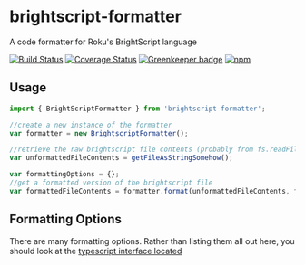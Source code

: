 # brightscript-formatter

A code formatter for Roku's BrightScript language


[![Build Status](https://travis-ci.org/TwitchBronBron/brightscript-formatter.svg?branch=master)](https://travis-ci.org/TwitchBronBron/brightscript-formatter)
[![Coverage Status](https://coveralls.io/repos/github/TwitchBronBron/brightscript-formatter/badge.svg?branch=master)](https://coveralls.io/github/TwitchBronBron/brightscript-formatter?branch=master)
[![Greenkeeper badge](https://badges.greenkeeper.io/TwitchBronBron/brightscript-formatter.svg)](https://greenkeeper.io/)
[![npm](https://img.shields.io/npm/v/brightscript-formatter.svg?branch=master)](https://www.npmjs.com/package/brightscript-formatter)

## Usage
```javascript
import { BrightScriptFormatter } from 'brightscript-formatter';

//create a new instance of the formatter
var formatter = new BrightscriptFormatter();

//retrieve the raw brightscript file contents (probably from fs.readFile)
var unformattedFileContents = getFileAsStringSomehow();

var formattingOptions = {};
//get a formatted version of the brightscript file
var formattedFileContents = formatter.format(unformattedFileContents, formattingOptions);

```

## Formatting Options

There are many formatting options. Rather than listing them all out here, you should look at the [typescript interface located](src/FormattingOptions.ts)
